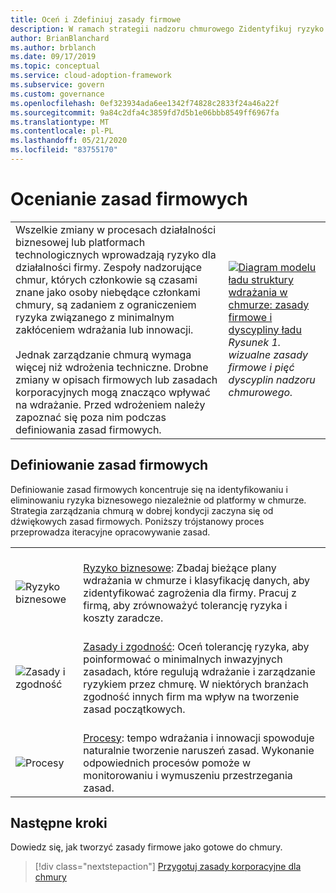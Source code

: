 ```yaml
---
title: Oceń i Zdefiniuj zasady firmowe
description: W ramach strategii nadzoru chmurowego Zidentyfikuj ryzyko biznesowe, tolerancję ryzyka i zasady i zgodność z zasadami firmy.
author: BrianBlanchard
ms.author: brblanch
ms.date: 09/17/2019
ms.topic: conceptual
ms.service: cloud-adoption-framework
ms.subservice: govern
ms.custom: governance
ms.openlocfilehash: 0ef323934ada6ee1342f74828c2833f24a46a22f
ms.sourcegitcommit: 9a84c2dfa4c3859fd7d5b1e06bbb8549ff6967fa
ms.translationtype: MT
ms.contentlocale: pl-PL
ms.lasthandoff: 05/21/2020
ms.locfileid: "83755170"
---
```

# <a name="evaluate-corporate-policy"></a>Ocenianie zasad firmowych

<!-- markdownlint-disable MD033 -->

| | |
|---|---|
| Wszelkie zmiany w procesach działalności biznesowej lub platformach technologicznych wprowadzają ryzyko dla działalności firmy. Zespoły nadzorujące chmur, których członkowie są czasami znane jako osoby niebędące członkami chmury, są zadaniem z ograniczeniem ryzyka związanego z minimalnym zakłóceniem wdrażania lub innowacji. <br><br> Jednak zarządzanie chmurą wymaga więcej niż wdrożenia techniczne. Drobne zmiany w opisach firmowych lub zasadach korporacyjnych mogą znacząco wpływać na wdrażanie. Przed wdrożeniem należy zapoznać się poza nim podczas definiowania zasad firmowych. | [![Diagram modelu ładu struktury wdrażania w chmurze: zasady firmowe i dyscypliny ładu](../_images/operational-transformation-govern-thumbnail.png)](../_images/operational-transformation-govern-large.png#lightbox) <br> _Rysunek 1. wizualne zasady firmowe i pięć dyscyplin nadzoru chmurowego._ |

<!-- markdownlint-enable MD033 -->

## <a name="define-corporate-policy"></a>Definiowanie zasad firmowych

Definiowanie zasad firmowych koncentruje się na identyfikowaniu i eliminowaniu ryzyka biznesowego niezależnie od platformy w chmurze. Strategia zarządzania chmurą w dobrej kondycji zaczyna się od dźwiękowych zasad firmowych. Poniższy trójstanowy proces przeprowadza iteracyjne opracowywanie zasad.

<!-- markdownlint-disable MD033 -->

| | |
|---|---|
| <br> ![Ryzyko biznesowe](../_images/govern/business-risk.png) | <br> [Ryzyko biznesowe](./policy-compliance/business-risk.md): Zbadaj bieżące plany wdrażania w chmurze i klasyfikację danych, aby zidentyfikować zagrożenia dla firmy. Pracuj z firmą, aby zrównoważyć tolerancję ryzyka i koszty zaradcze. |
| <br> ![Zasady i zgodność](../_images/govern/corporate-policy.png) | <br> [Zasady i zgodność](./policy-compliance/policy-definition.md): Oceń tolerancję ryzyka, aby poinformować o minimalnych inwazyjnych zasadach, które regulują wdrażanie i zarządzanie ryzykiem przez chmurę. W niektórych branżach zgodność innych firm ma wpływ na tworzenie zasad początkowych. |
| <br> ![Procesy](../_images/govern/enforcement.png) | <br> [Procesy](./policy-compliance/processes.md): tempo wdrażania i innowacji spowoduje naturalnie tworzenie naruszeń zasad. Wykonanie odpowiednich procesów pomoże w monitorowaniu i wymuszeniu przestrzegania zasad. |

<!-- markdownlint-enable MD033 -->

## <a name="next-steps"></a>Następne kroki

Dowiedz się, jak tworzyć zasady firmowe jako gotowe do chmury.

> [!div class="nextstepaction"]
> [Przygotuj zasady korporacyjne dla chmury](./policy-compliance/index.md)
